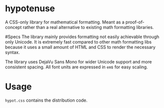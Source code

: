 # hypotenuse
A CSS-only library for mathematical formatting. Meant as a proof-of-concept rather than a real alternative to existing math formatting libraries.

#Specs
The library mainly provides formatting not easily achievable through only Unicode. It is extremely fast compared to other math formatting libs because it uses a small amount of HTML and CSS to render the necessary syntax.

The library uses DejaVu Sans Mono for wider Unicode support and more consistent spacing. All font units are expressed in `em`s for easy scaling.

# Usage
`hypot.css` contains the distribution code.
